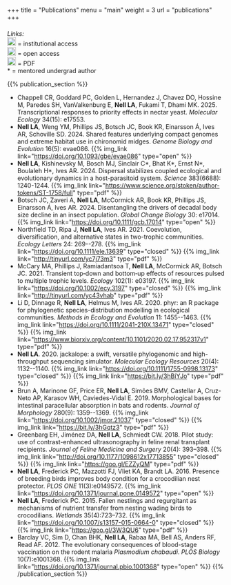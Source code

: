 +++
title = "Publications"
menu = "main"
weight = 3
url = "publications"
+++



<div class="row auto" style="padding-top: 0.5em;">
<div class="col-1"></div>
<div class="col"><i>Links:</i></div>
<div class="col"> <img src="../img/closed_access.svg" style="height:20px" />
= institutional access
</div>
<div class="col"> <img src="../img/open_access.svg" style="height:20px" />
= open access
</div>
<div class="col"> <img src="../img/pdf.svg" style="height:20px" />
= PDF
</div>
<div class="col"> * = mentored undergrad author </div>
</div>


{{% publication_section %}}
* Chappell CR, Goddard PC, Golden L, Hernandez J, Chavez DO, Hossine M, 
  Paredes SH, VanValkenburg E, __Nell LA__, Fukami T, Dhami MK.
  2025. Transcriptional responses to priority effects in nectar yeast.
  *Molecular Ecology* 34(15): e17553.
* __Nell LA__, Weng YM, Phillips JS, Botsch JC, Book KR, Einarsson Á, Ives AR, 
  Schoville SD. 2024. 
  Shared features underlying compact genomes and extreme habitat use 
  in chironomid midges. *Genome Biology and Evolution* 16(5): evae086.
  {{% img_link link="https://doi.org/10.1093/gbe/evae086" type="open" %}}
* __Nell LA__, Kishinevsky M, Bosch MJ, Sinclair C\*, Bhat K\*, Ernst N\*, 
  Boulaleh H\*, Ives AR. 2024. 
  Dispersal stabilizes coupled ecological and evolutionary dynamics in a 
  host-parasitoid system. *Science* 383(6688): 1240-1244.
  {{% img_link link="https://www.science.org/stoken/author-tokens/ST-1758/full" type="pdf" %}}
* Botsch JC, Zaveri A, __Nell LA__, McCormick AR, Book KR, Phillips JS, 
  Einarsson Á, Ives AR. 2024.
  Disentangling the drivers of decadal body size decline in an insect population.
  *Global Change Biology* 30: e17014.
  {{% img_link link="https://doi.org/10.1111/gcb.17014" type="open" %}}
* Northfield TD, Ripa J, __Nell LA__, Ives AR. 2021. 
  Coevolution, diversification, and alternative states in two-trophic
  communities. *Ecology Letters* 24: 269--278.
  {{% img_link link="https://doi.org/10.1111/ele.13639" type="closed" %}}
  {{% img_link link="http://tinyurl.com/yc7j73m3" type="pdf" %}}
* McCary MA, Phillips J, Ramiadantsoa T, __Nell LA__, McCormick AR, 
  Botsch JC.
  2021.
  Transient top‐down and bottom‐up effects of resources pulsed to multiple 
  trophic levels.
  *Ecology* 102(1): e03197.
  {{% img_link link="https://doi.org/10.1002/ecy.3197" type="closed" %}}
  {{% img_link link="http://tinyurl.com/yc43vhab" type="pdf" %}}
* Li D, Dinnage R, __Nell LA__, Helmus M, Ives AR.
  2020.
  <span class="monospace">phyr</span>: an R package for phylogenetic 
  species-distribution 
  modelling in ecological communities.
  *Methods in Ecology and Evolution* 11: 1455--1463.
  {{% img_link link="https://doi.org/10.1111/2041-210X.13471" type="closed" %}}
  {{% img_link link="https://www.biorxiv.org/content/10.1101/2020.02.17.952317v1" type="pdf" %}}
* __Nell LA__. 2020. 
  <span class="monospace">jackalope</span>: a swift, versatile phylogenomic and
  high-throughput sequencing simulator.
  *Molecular Ecology Resources* 20(4): 1132--1140.
  {{% img_link link="https://doi.org/10.1111/1755-0998.13173" type="closed" %}}
  {{% img_link link="https://bit.ly/3hBiYJo" type="pdf" %}}
* Brun A, Marinone GF, Price ER, __Nell LA__, Simões BMV, Castellar A,
  Cruz-Neto AP, Karasov WH, Caviedes-Vidal E. 2019.
  Morphological bases for intestinal paracellular absorption in bats and 
  rodents.
  *Journal of Morphology* 280(9): 1359--1369.
  {{% img_link link="https://doi.org/10.1002/jmor.21037" type="closed" %}}
  {{% img_link link="https://bit.ly/3hGqtz3" type="pdf" %}}
* Greenbarg EH, Jiménez DA, __Nell LA__, Schmiedt CW. 2018. Pilot study: use of
  contrast-enhanced ultrasonography in feline renal transplant recipients. *Journal of
  Feline Medicine and Surgery* 20(4): 393–398.
  {{% img_link link="http://doi.org/10.1177/1098612x17713855" type="closed" %}}
  {{% img_link link="https://goo.gl/EZZyQM" type="pdf" %}}
* __Nell LA__, Frederick PC, Mazzotti FJ, Vliet KA, Brandt LA. 2016. Presence of breeding
  birds improves body condition for a crocodilian nest protector. *PLOS ONE*
  11(3):e0149572.
  {{% img_link link="https://doi.org/10.1371/journal.pone.0149572" type="open" %}}
* __Nell LA__, Frederick PC. 2015. Fallen nestlings and regurgitant as mechanisms of
  nutrient transfer from nesting wading birds to crocodilians. *Wetlands*
  35(4):723–732.
  {{% img_link link="https://doi.org/10.1007/s13157-015-0664-0" type="closed" %}}
  {{% img_link link="https://goo.gl/3W3QU6" type="pdf" %}}
* Barclay VC, Sim D, Chan BHK, __Nell LA__, Rabaa MA, Bell AS, Anders RF,
  Read AF. 2012\. The evolutionary consequences of blood-stage vaccination on the
  rodent malaria *Plasmodium chabaudi*. *PLOS Biology* 10(7):e1001368.
  {{% img_link link="https://doi.org/10.1371/journal.pbio.1001368" type="open" %}}
{{% /publication_section %}}




